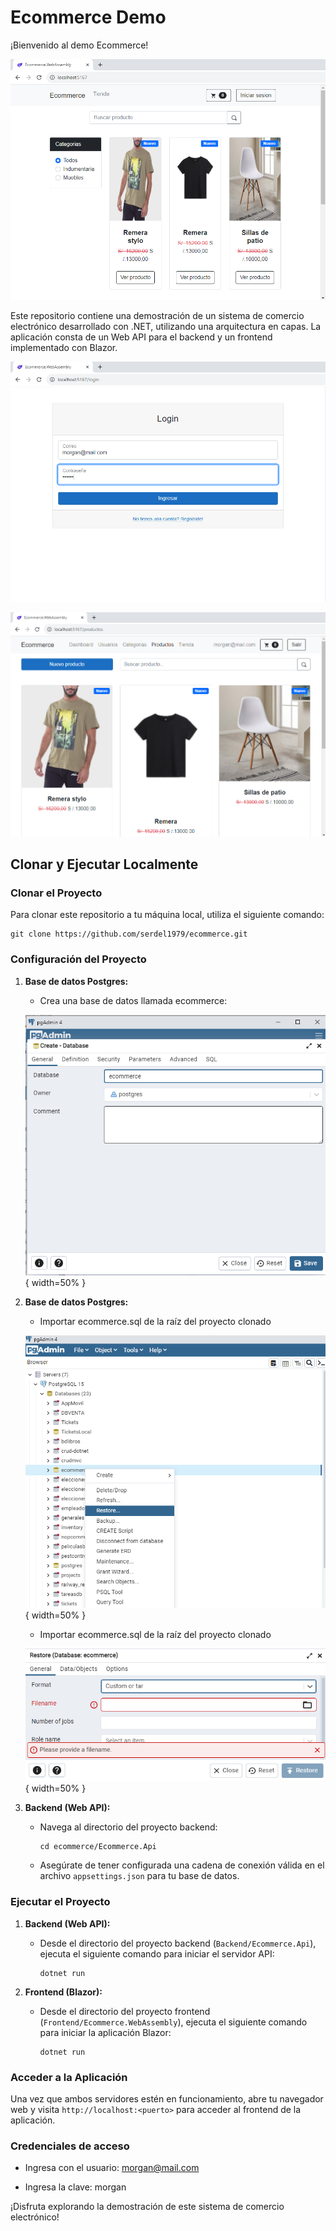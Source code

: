 # Ecommerce Demo


¡Bienvenido al demo Ecommerce!

![Tienda](IMG/tienda.png)


Este repositorio contiene una demostración de un sistema de comercio electrónico desarrollado con .NET, utilizando una arquitectura en capas. La aplicación consta de un Web API para el backend y un frontend implementado con Blazor.

![Tienda](IMG/login.png)

![Tienda](IMG/admin.png)

## Clonar y Ejecutar Localmente

### Clonar el Proyecto

Para clonar este repositorio a tu máquina local, utiliza el siguiente comando:

```
git clone https://github.com/serdel1979/ecommerce.git
```

### Configuración del Proyecto
1. **Base de datos Postgres:**

    - Crea una base de datos llamada ecommerce:

   ![Base de datos](IMG/postgrescreate.png){ width=50% }

2. **Base de datos Postgres:**

    - Importar ecommerce.sql de la raíz del proyecto clonado

   ![Base de datos](IMG/restore1.png){ width=50% }

    - Importar ecommerce.sql de la raíz del proyecto clonado

   ![Base de datos](IMG/restore2.png){ width=50% }

3. **Backend (Web API):**
   - Navega al directorio del proyecto backend:
     ```
     cd ecommerce/Ecommerce.Api
     ```
   - Asegúrate de tener configurada una cadena de conexión válida en el archivo `appsettings.json` para tu base de datos.


### Ejecutar el Proyecto

1. **Backend (Web API):**
   - Desde el directorio del proyecto backend (`Backend/Ecommerce.Api`), ejecuta el siguiente comando para iniciar el servidor API:
     ```
     dotnet run
     ```

2. **Frontend (Blazor):**
   - Desde el directorio del proyecto frontend (`Frontend/Ecommerce.WebAssembly`), ejecuta el siguiente comando para iniciar la aplicación Blazor:
     ```
     dotnet run
     ```

### Acceder a la Aplicación

Una vez que ambos servidores estén en funcionamiento, abre tu navegador web y visita `http://localhost:<puerto>` para acceder al frontend de la aplicación.


### Credenciales de acceso
- Ingresa con el usuario: morgan@mail.com

- Ingresa la clave: morgan

¡Disfruta explorando la demostración de este sistema de comercio electrónico!
